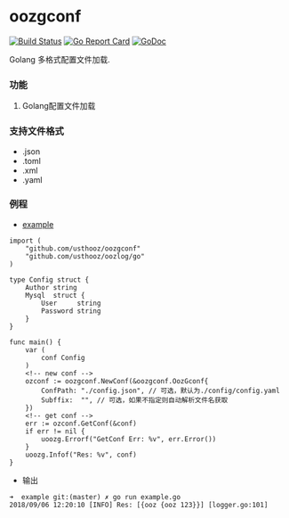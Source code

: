 # oozgconf
[![Build Status](https://travis-ci.org/usth/oozgconf.svg?branch=master)](https://travis-ci.org/usthooz/oozgconf)
[![Go Report Card](https://goreportcard.com/badge/github.com/usthooz/oozgconf)](https://goreportcard.com/report/github.com/usthooz/oozgconf)
[![GoDoc](http://godoc.org/github.com/usthooz/oozgconf?status.svg)](http://godoc.org/github.com/usthooz/oozgconf)

Golang 多格式配置文件加载.

### 功能
1. Golang配置文件加载

### 支持文件格式
- .json
- .toml
- .xml
- .yaml

### 例程
- [example](https://github.com/usthooz/oozgconf/example)
```
import (
	"github.com/usthooz/oozgconf"
	"github.com/usthooz/oozlog/go"
)

type Config struct {
	Author string
	Mysql  struct {
		User     string
		Password string
	}
}

func main() {
	var (
		conf Config
	)
    <!-- new conf -->
	ozconf := oozgconf.NewConf(&oozgconf.OozGconf{
		ConfPath: "./config.json", // 可选，默认为./config/config.yaml
		Subffix:  "", // 可选，如果不指定则自动解析文件名获取
	})
    <!-- get conf -->
	err := ozconf.GetConf(&conf)
	if err != nil {
		uoozg.Errorf("GetConf Err: %v", err.Error())
	}
	uoozg.Infof("Res: %v", conf)
}
```

- 输出
```
➜  example git:(master) ✗ go run example.go
2018/09/06 12:20:10 [INFO] Res: [{ooz {ooz 123}}] [logger.go:101]
```